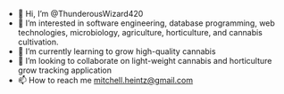 - 👋 Hi, I’m @ThunderousWizard420
- 👀 I’m interested in software engineering, database programming, web technologies, microbiology, agriculture, horticulture, and cannabis cultivation.
- 🌱 I’m currently learning to grow high-quality cannabis
- 💞️ I’m looking to collaborate on light-weight cannabis and horticulture grow tracking application
- 📫 How to reach me mitchell.heintz@gmail.com

<!---
ThunderousWizard420/ThunderousWizard420 is a ✨ special ✨ repository because its `README.md` (this file) appears on your GitHub profile.
You can click the Preview link to take a look at your changes.
--->
